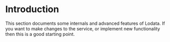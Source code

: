 # Introduction

This section documents some internals and advanced features of Lodata. If you want to make changes to the service,
or implement new functionality then this is a good starting point.